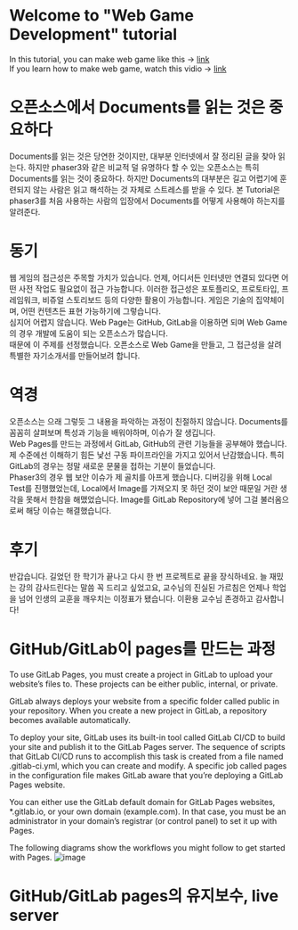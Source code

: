 # Welcome to "Web Game Development" tutorial
In this tutorial, you can make web game like this -> [link](http://copomos00.ajousw.kr/phaser3/)  
If you learn how to make web game, watch this vidio -> [link]()
# 오픈소스에서 Documents를 읽는 것은 중요하다
Documents를 읽는 것은 당연한 것이지만, 대부분 인터넷에서 잘 정리된 글을 찾아 읽는다. 하지만 phaser3와 같은 비교적 덜 유명하다 할 수 있는 오픈소스는 특히 Documents를 읽는 것이 중요하다. 하지만 Documents의 대부분은 길고 어렵기에 훈련되지 않는 사람은 읽고 해석하는 것 자체로 스트레스를 받을 수 있다. 본 Tutorial은 phaser3를 처음 사용하는 사람의 입장에서 Documents를 어떻게 사용해야 하는지를 알려준다.
# 동기
웹 게임의 접근성은 주목할 가치가 있습니다. 언제, 어디서든 인터넷만 연결되 있다면 어떤 사전 작업도 필요없이 접근 가능합니다. 이러한 접근성은 포토플리오, 프로토타입, 프레임워크, 비쥬얼 스토리보드 등의 다양한 활용이 가능합니다. 게임은 기술의 집약체이며, 어떤 컨텐츠든 표현 가능하기에 그렇습니다.  
심지어 어렵지 않습니다. Web Page는 GitHub, GitLab을 이용하면 되며 Web Game의 경우 개발에 도움이 되는 오픈소스가 많습니다.  
때문에 이 주제를 선정했습니다. 오픈소스로 Web Game을 만들고, 그 접근성을 살려 특별한 자기소개서를 만들어보려 합니다.
# 역경
오픈소스는 으래 그렇듯 그 내용을 파악하는 과정이 친절하지 않습니다. Documents를 꼼꼼히 살펴보며 특성과 기능을 배워야하며, 이슈가 잘 생깁니다.   
Web Pages를 만드는 과정에서 GitLab, GitHub의 관련 기능들을 공부해야 했습니다. 제 수준에선 이해하기 힘든 낯선 구동 파이프라인을 가지고 있어서 난감했습니다. 특히 GitLab의 경우는 정말 새로운 문물을 접하는 기분이 들었습니다.  
Phaser3의 경우 웹 보안 이슈가 제 골치를 아프게 했습니다. 디버깅을 위해 Local Test를 진행했었는데, Local에서 Image를 가져오지 못 하던 것이 보안 때문일 거란 생각을 못해서 한참을 해맸었습니다. Image를 GitLab Repository에 넣어 그걸 불러옴으로써 해당 이슈는 해결했습니다.
# 후기
반갑습니다. 길었던 한 학기가 끝나고 다시 한 번 프로젝트로 끝을 장식하네요. 늘 재밌는 강의 감사드린다는 말씀 꼭 드리고 싶었고요, 교수님의 진실된 가르침은 언제나 학업을 넘어 인생의 교훈을 깨우치는 이정표가 됐습니다. 이환용 교수님 존경하고 감사합니다!
# GitHub/GitLab이 pages를 만드는 과정
To use GitLab Pages, you must create a project in GitLab to upload your website’s files to. These projects can be either public, internal, or private.

GitLab always deploys your website from a specific folder called public in your repository. When you create a new project in GitLab, a repository becomes available automatically.

To deploy your site, GitLab uses its built-in tool called GitLab CI/CD to build your site and publish it to the GitLab Pages server. The sequence of scripts that GitLab CI/CD runs to accomplish this task is created from a file named .gitlab-ci.yml, which you can create and modify. A specific job called pages in the configuration file makes GitLab aware that you’re deploying a GitLab Pages website.

You can either use the GitLab default domain for GitLab Pages websites, *.gitlab.io, or your own domain (example.com). In that case, you must be an administrator in your domain’s registrar (or control panel) to set it up with Pages.

The following diagrams show the workflows you might follow to get started with Pages.
![image](https://docs.gitlab.com/ee/user/project/pages/img/new_project_for_pages_v12_5.png)
# GitHub/GitLab pages의 유지보수, live server
